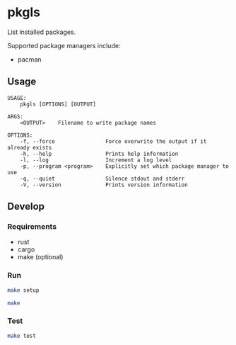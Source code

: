 # pkgls

List installed packages.

Supported package managers include:

- pacman

## Usage

```
USAGE:
    pkgls [OPTIONS] [OUTPUT]

ARGS:
    <OUTPUT>    Filename to write package names

OPTIONS:
    -f, --force                Force overwrite the output if it already exists
    -h, --help                 Prints help information
    -l, --log                  Increment a log level
    -p, --program <program>    Explicitly set which package manager to use
    -q, --quiet                Silence stdout and stderr
    -V, --version              Prints version information
```

## Develop

### Requirements

- rust
- cargo
- make (optional)

### Run

```sh
make setup
```

```sh
make
```

### Test

```sh
make test
```
